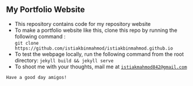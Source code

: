 ## My Portfolio Website
- This repository contains code for my repository website
- To make a portfolio website like this, clone this repo by running the following command :\
  `git clone https://github.com/istiakbinmahmod/istiakbinmahmod.github.io`
- To test the webpage locally, run the following command from the root directory: `jekyll build && jekyll serve`
- To shoot me with your thoughts, mail me at [`istiakmahmod842@gmail.com`](mailto:istiakmahmod842@gmail.com)

`Have a good day amigos!`
